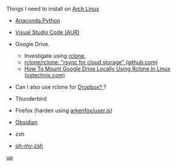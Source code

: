 Things I need to install on [Arch Linux](https://archlinux.org/)

- [Anaconda Python](https://www.anaconda.com/)
-  [Visual Studio Code (AUR)](https://aur.archlinux.org/packages/visual-studio-code-bin)

- Google Drive. 
	- Investigate using [rclone](https://archlinux.org/packages/extra/x86_64/rclone/), 
	- [rclone/rclone: "rsync for cloud storage" (github.com)](https://github.com/rclone/rclone) 
	- [How To Mount Google Drive Locally Using Rclone In Linux (ostechnix.com)](https://ostechnix.com/mount-google-drive-using-rclone-in-linux/)

- Can I also use rclone for  [Dropbox? ](https://aur.archlinux.org/packages/dropbox)?
- Thunderbird
- Firefox (harden using [arkenfox/user.js](https://github.com/arkenfox/user.js/))
- [Obsidian](https://aur.archlinux.org/packages/obsidian-bin)
- zsh
- [oh-my-zsh](https://ohmyz.sh/)

[up](../README.md)
